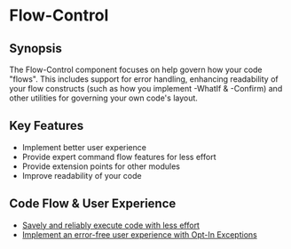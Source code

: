 ﻿---
sidebar_position: 1
---

# Flow-Control

## Synopsis

The Flow-Control component focuses on help govern how your code "flows".
This includes support for error handling, enhancing readability of your flow constructs (such as how you implement -WhatIf & -Confirm) and other utilities for governing your own code's layout.

## Key Features

+ Implement better user experience
+ Provide expert command flow features for less effort
+ Provide extension points for other modules
+ Improve readability of your code

## Code Flow & User Experience

+ [Savely and reliably execute code with less effort](invoke-psfprotectedcommand.html)
+ [Implement an error-free user experience with Opt-In Exceptions](opt-in-exceptions.html)
